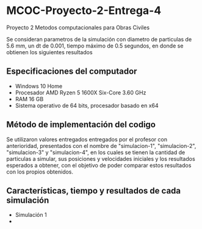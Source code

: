 # MCOC-Proyecto-2-Entrega-4
Proyecto 2 Metodos computacionales para Obras Civiles

Se consideran parametros de la simulación con diametro de particulas de 5.6 mm, un dt de 0.001, tiempo máximo de 0.5 segundos, en donde se obtienen los siguientes resultados

## Especificaciones del computador
  
  - Windows 10 Home
  - Procesador AMD Ryzen 5 1600X Six-Core 3.60 GHz
  - RAM 16 GB
  - Sistema operativo de 64 bits, procesador basado en x64

## Método de implementación del codigo

Se utilizaron valores entregados entregados por el profesor con anterioridad, presentados con el nombre de "simulacion-1", "simulacion-2", "simulacion-3" y "simulacion-4", en los cuales se tienen la cantidad de particulas a simular, sus posiciones y velocidades iniciales y los resultados esperados a obtener, con el objetivo de poder comparar estos resultados con los propios obtenidos.

## Características, tiempo y resultados de cada simulación

- Simulación 1
- 

